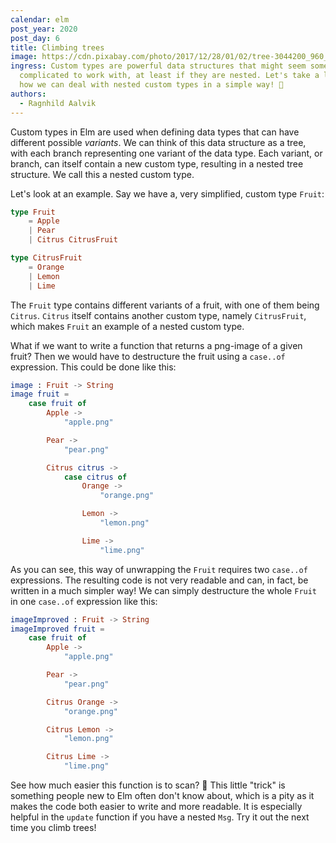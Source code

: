 ```yaml
---
calendar: elm
post_year: 2020
post_day: 6
title: Climbing trees
image: https://cdn.pixabay.com/photo/2017/12/28/01/02/tree-3044200_960_720.jpg
ingress: Custom types are powerful data structures that might seem somewhat
  complicated to work with, at least if they are nested. Let's take a look at
  how we can deal with nested custom types in a simple way! 🍊
authors:
  - Ragnhild Aalvik
---
```

Custom types in Elm are used when defining data types that can have different possible *variants*. We can think of this data structure as a tree, with each branch representing one variant of the data type. Each variant, or branch, can itself contain a new custom type, resulting in a nested tree structure. We call this a nested custom type.

Let's look at an example. Say we have a, very simplified, custom type `Fruit`:

```elm
type Fruit 
	= Apple 
	| Pear
	| Citrus CitrusFruit

type CitrusFruit
	= Orange
	| Lemon
	| Lime
```

The `Fruit` type contains different variants of a fruit, with one of them being `Citrus`. `Citrus` itself contains another custom type, namely `CitrusFruit`, which makes `Fruit` an example of a nested custom type.

What if we want to write a function that returns a png-image of a given fruit? Then we would have to destructure the fruit using a `case..of` expression. This could be done like this:

```elm
image : Fruit -> String
image fruit =
    case fruit of
        Apple ->
            "apple.png"

        Pear ->
            "pear.png"

        Citrus citrus ->
            case citrus of
                Orange ->
                    "orange.png"

                Lemon ->
                    "lemon.png"

                Lime ->
                    "lime.png"
```

As you can see, this way of unwrapping the `Fruit` requires two `case..of` expressions. The resulting code is not very readable and can, in fact, be written in a much simpler way! We can simply destructure the whole `Fruit` in one `case..of` expression like this:

```elm
imageImproved : Fruit -> String
imageImproved fruit = 
    case fruit of 
        Apple -> 
            "apple.png"

        Pear -> 
            "pear.png"

        Citrus Orange -> 
            "orange.png"

        Citrus Lemon ->
            "lemon.png"

        Citrus Lime ->
            "lime.png"
```

See how much easier this function is to scan? 🧐 This little "trick" is something people new to Elm often don't know about, which is a pity as it makes the code both easier to write and more readable. It is especially helpful in the `update` function if you have a nested `Msg`. Try it out the next time you climb trees!